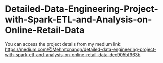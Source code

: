 # Detailed-Data-Engineering-Project-with-Spark-ETL-and-Analysis-on-Online-Retail-Data

You can access the project details from my medium link:
https://medium.com/@Mehmtcnangn/detailed-data-engineering-project-with-spark-etl-and-analysis-on-online-retail-data-dec905bf963b
